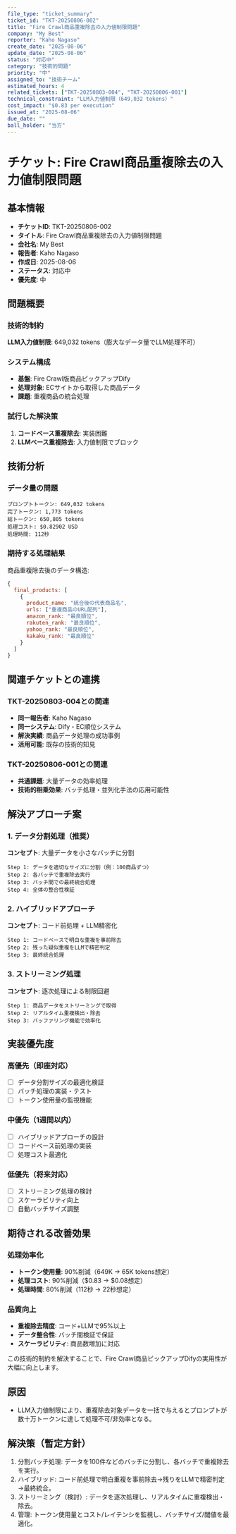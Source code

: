 ```yaml
---
file_type: "ticket_summary"
ticket_id: "TKT-20250806-002"
title: "Fire Crawl商品重複除去の入力値制限問題"
company: "My Best"
reporter: "Kaho Nagaso"
create_date: "2025-08-06"
update_date: "2025-08-06"
status: "対応中"
category: "技術的問題"
priority: "中"
assigned_to: "技術チーム"
estimated_hours: 4
related_tickets: ["TKT-20250803-004", "TKT-20250806-001"]
technical_constraint: "LLM入力値制限（649,032 tokens）"
cost_impact: "$0.83 per execution"
issued_at: "2025-08-06"
due_date: ""
ball_holder: "当方"
---
```


# チケット: Fire Crawl商品重複除去の入力値制限問題

## 基本情報
- **チケットID**: TKT-20250806-002
- **タイトル**: Fire Crawl商品重複除去の入力値制限問題
- **会社名**: My Best
- **報告者**: Kaho Nagaso
- **作成日**: 2025-08-06
- **ステータス**: 対応中
- **優先度**: 中

## 問題概要

### 技術的制約
**LLM入力値制限**: 649,032 tokens（膨大なデータ量でLLM処理不可）

### システム構成
- **基盤**: Fire Crawl版商品ピックアップDify
- **処理対象**: ECサイトから取得した商品データ
- **課題**: 重複商品の統合処理

### 試行した解決策
1. **コードベース重複除去**: 実装困難
2. **LLMベース重複除去**: 入力値制限でブロック

## 技術分析

### データ量の問題
```
プロンプトトークン: 649,032 tokens
完了トークン: 1,773 tokens  
総トークン: 650,805 tokens
処理コスト: $0.82902 USD
処理時間: 112秒
```

### 期待する処理結果
商品重複除去後のデータ構造:
```javascript
{
  final_products: [
    {
      product_name: "統合後の代表商品名",
      urls: ["重複商品のURL配列"],
      amazon_rank: "最良順位",
      rakuten_rank: "最良順位", 
      yahoo_rank: "最良順位",
      kakaku_rank: "最良順位"
    }
  ]
}
```

## 関連チケットとの連携

### TKT-20250803-004との関連
- **同一報告者**: Kaho Nagaso
- **同一システム**: Dify・EC順位システム  
- **解決実績**: 商品データ処理の成功事例
- **活用可能**: 既存の技術的知見

### TKT-20250806-001との関連
- **共通課題**: 大量データの効率処理
- **技術的相乗効果**: バッチ処理・並列化手法の応用可能性

## 解決アプローチ案

### 1. データ分割処理（推奨）
**コンセプト**: 大量データを小さなバッチに分割
```
Step 1: データを適切なサイズに分割（例：100商品ずつ）
Step 2: 各バッチで重複除去実行  
Step 3: バッチ間での最終統合処理
Step 4: 全体の整合性検証
```

### 2. ハイブリッドアプローチ
**コンセプト**: コード前処理 + LLM精密化
```
Step 1: コードベースで明白な重複を事前除去
Step 2: 残った疑似重複をLLMで精密判定
Step 3: 最終統合処理
```

### 3. ストリーミング処理
**コンセプト**: 逐次処理による制限回避
```
Step 1: 商品データをストリーミングで取得
Step 2: リアルタイム重複検出・除去
Step 3: バッファリング機能で効率化
```

## 実装優先度

### 高優先（即座対応）
- [ ] データ分割サイズの最適化検証
- [ ] バッチ処理の実装・テスト
- [ ] トークン使用量の監視機能

### 中優先（1週間以内）
- [ ] ハイブリッドアプローチの設計
- [ ] コードベース前処理の実装
- [ ] 処理コスト最適化

### 低優先（将来対応）
- [ ] ストリーミング処理の検討
- [ ] スケーラビリティ向上
- [ ] 自動バッチサイズ調整

## 期待される改善効果

### 処理効率化
- **トークン使用量**: 90%削減（649K → 65K tokens想定）
- **処理コスト**: 90%削減（$0.83 → $0.08想定）
- **処理時間**: 80%削減（112秒 → 22秒想定）

### 品質向上
- **重複除去精度**: コード+LLMで95%以上
- **データ整合性**: バッチ間検証で保証
- **スケーラビリティ**: 商品数増加に対応

この技術的制約を解決することで、Fire Crawl商品ピックアップDifyの実用性が大幅に向上します。

## 原因
- LLM入力値制限により、重複除去対象データを一括で与えるとプロンプトが数十万トークンに達して処理不可/非効率となる。

## 解決策（暫定方針）
1) 分割バッチ処理: データを100件などのバッチに分割し、各バッチで重複除去を実行。
2) ハイブリッド: コード前処理で明白重複を事前除去→残りをLLMで精密判定→最終統合。
3) ストリーミング（検討）: データを逐次処理し、リアルタイムに重複検出・除去。
4) 管理: トークン使用量とコスト/レイテンシを監視し、バッチサイズ/閾値を最適化。
